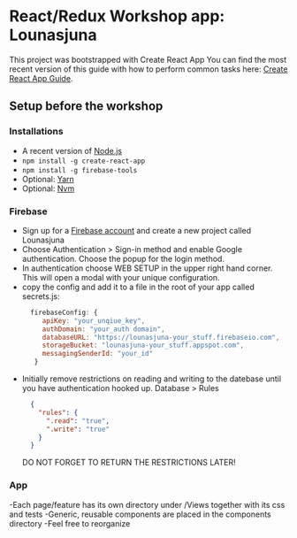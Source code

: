# React/Redux Workshop app: Lounasjuna

This project was bootstrapped with Create React App
You can find the most recent version of this guide with how to perform common tasks here: [Create React App Guide](https://github.com/facebookincubator/create-react-app/blob/master/packages/react-scripts/template/README.md).

## Setup before the workshop

### Installations

- A recent version of [Node.js](https://nodejs.org/en/)
- `npm install -g create-react-app`
- `npm install -g firebase-tools`
- Optional: [Yarn](https://yarnpkg.com/en/)
- Optional: [Nvm](https://github.com/creationix/nvm)

### Firebase

- Sign up for a [Firebase account](https://console.firebase.google.com/) and create a new project called Lounasjuna
- Choose Authentication > Sign-in method and enable Google authentication. Choose the popup for the login method.
- In authentication choose WEB SETUP in the upper right hand corner. This will open a modal with your unique configuration.
- copy the config and add it to a file in the root of your app called secrets.js:
  ```javascript
    firebaseConfig: {
       apiKey: "your_unqiue_key",
       authDomain: "your_auth domain",
       databaseURL: "https://lounasjuna-your_stuff.firebaseio.com",
       storageBucket: "lounasjuna-your_stuff.appspot.com",
       messagingSenderId: "your_id"
     }
  ```
- Initially remove restrictions on reading and writing to the datebase until you have
authentication hooked up. Database > Rules
  ```json
    {
      "rules": {
        ".read": "true",
        ".write": "true"
      }
    }
  ```
  DO NOT FORGET TO RETURN THE RESTRICTIONS LATER!

### App

-Each page/feature has its own directory under /Views together with its css and tests
-Generic, reusable components are placed in the components directory
-Feel free to reorganize

